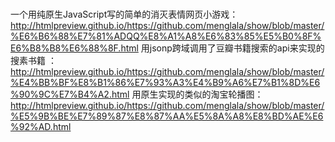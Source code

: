 # 
一个用纯原生JavaScript写的简单的消灭表情网页小游戏：
http://htmlpreview.github.io/https://github.com/menglala/show/blob/master/%E6%B6%88%E7%81%ADQQ%E8%A1%A8%E6%83%85%E5%B0%8F%E6%B8%B8%E6%88%8F.html
用jsonp跨域调用了豆瓣书籍搜索的api来实现的搜素书籍 ：
http://htmlpreview.github.io/https://github.com/menglala/show/blob/master/%E4%BB%BF%E8%B1%86%E7%93%A3%E4%B9%A6%E7%B1%8D%E6%90%9C%E7%B4%A2.html
用原生实现的类似的淘宝轮播图：
http://htmlpreview.github.io/https://github.com/menglala/show/blob/master/%E5%9B%BE%E7%89%87%E8%87%AA%E5%8A%A8%E8%BD%AE%E6%92%AD.html
